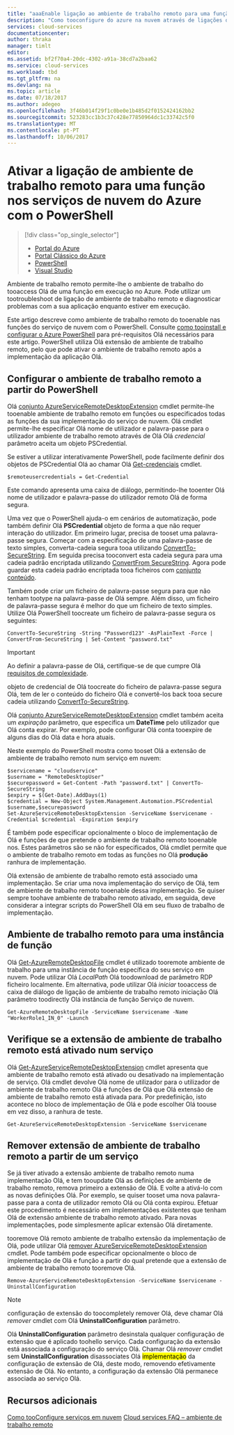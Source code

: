 ```yaml
---
title: "aaaEnable ligação ao ambiente de trabalho remoto para uma função nos serviços de nuvem do Azure com o PowerShell"
description: "Como tooconfigure do azure na nuvem através de ligações de ambiente de trabalho do PowerShell tooallow remotas de aplicação de serviço"
services: cloud-services
documentationcenter: 
author: thraka
manager: timlt
editor: 
ms.assetid: bf2f70a4-20dc-4302-a91a-38cd7a2baa62
ms.service: cloud-services
ms.workload: tbd
ms.tgt_pltfrm: na
ms.devlang: na
ms.topic: article
ms.date: 07/18/2017
ms.author: adegeo
ms.openlocfilehash: 3f46b014f29f1c0be0e1b485d2f0152424162bb2
ms.sourcegitcommit: 523283cc1b3c37c428e77850964dc1c33742c5f0
ms.translationtype: MT
ms.contentlocale: pt-PT
ms.lasthandoff: 10/06/2017
---
```

# <a name="enable-remote-desktop-connection-for-a-role-in-azure-cloud-services-using-powershell"></a>Ativar a ligação de ambiente de trabalho remoto para uma função nos serviços de nuvem do Azure com o PowerShell
> [!div class="op_single_selector"]
> * [Portal do Azure](cloud-services-role-enable-remote-desktop-new-portal.md)
> * [Portal Clássico do Azure](cloud-services-role-enable-remote-desktop.md)
> * [PowerShell](cloud-services-role-enable-remote-desktop-powershell.md)
> * [Visual Studio](../vs-azure-tools-remote-desktop-roles.md)
>
>

Ambiente de trabalho remoto permite-lhe o ambiente de trabalho do tooaccess Olá de uma função em execução no Azure. Pode utilizar um tootroubleshoot de ligação de ambiente de trabalho remoto e diagnosticar problemas com a sua aplicação enquanto estiver em execução.

Este artigo descreve como ambiente de trabalho remoto do tooenable nas funções do serviço de nuvem com o PowerShell. Consulte [como tooinstall e configurar o Azure PowerShell](/powershell/azure/overview) para pré-requisitos Olá necessários para este artigo. PowerShell utiliza Olá extensão de ambiente de trabalho remoto, pelo que pode ativar o ambiente de trabalho remoto após a implementação da aplicação Olá.

## <a name="configure-remote-desktop-from-powershell"></a>Configurar o ambiente de trabalho remoto a partir do PowerShell
Olá [conjunto AzureServiceRemoteDesktopExtension](/powershell/module/azure/set-azureserviceremotedesktopextension?view=azuresmps-3.7.0) cmdlet permite-lhe tooenable ambiente de trabalho remoto em funções ou especificados todas as funções da sua implementação do serviço de nuvem. Olá cmdlet permite-lhe especificar Olá nome de utilizador e palavra-passe para o utilizador ambiente de trabalho remoto através de Olá Olá *credencial* parâmetro aceita um objeto PSCredential.

Se estiver a utilizar interativamente PowerShell, pode facilmente definir dos objetos de PSCredential Olá ao chamar Olá [Get-credenciais](https://technet.microsoft.com/library/hh849815.aspx) cmdlet.

```
$remoteusercredentials = Get-Credential
```

Este comando apresenta uma caixa de diálogo, permitindo-lhe tooenter Olá nome de utilizador e palavra-passe do utilizador remoto Olá de forma segura.

Uma vez que o PowerShell ajuda-o em cenários de automatização, pode também definir Olá **PSCredential** objeto de forma a que não requer interação do utilizador. Em primeiro lugar, precisa de tooset uma palavra-passe segura. Começar com a especificação de uma palavra-passe de texto simples, converta-cadeia segura tooa utilizando [ConvertTo-SecureString](https://technet.microsoft.com/library/hh849818.aspx). Em seguida precisa tooconvert esta cadeia segura para uma cadeia padrão encriptada utilizando [ConvertFrom SecureString](https://technet.microsoft.com/library/hh849814.aspx). Agora pode guardar esta cadeia padrão encriptada tooa ficheiros com [conjunto conteúdo](https://technet.microsoft.com/library/ee176959.aspx).

Também pode criar um ficheiro de palavra-passe segura para que não tenham tootype na palavra-passe de Olá sempre. Além disso, um ficheiro de palavra-passe segura é melhor do que um ficheiro de texto simples. Utilize Olá PowerShell toocreate um ficheiro de palavra-passe segura os seguintes:

```
ConvertTo-SecureString -String "Password123" -AsPlainText -Force | ConvertFrom-SecureString | Set-Content "password.txt"
```

> [!IMPORTANT]
> Ao definir a palavra-passe de Olá, certifique-se de que cumpre Olá [requisitos de complexidade](https://technet.microsoft.com/library/cc786468.aspx).
>
>

objeto de credencial de Olá toocreate do ficheiro de palavra-passe segura Olá, tem de ler o conteúdo do ficheiro Olá e convertê-los back tooa secure cadeia utilizando [ConvertTo-SecureString](https://technet.microsoft.com/library/hh849818.aspx).

Olá [conjunto AzureServiceRemoteDesktopExtension](/powershell/module/azure/set-azureserviceremotedesktopextension?view=azuresmps-3.7.0) cmdlet também aceita um *expiração* parâmetro, que especifica um **DateTime** pelo utilizador que Olá conta expirar. Por exemplo, pode configurar Olá conta tooexpire de alguns dias do Olá data e hora atuais.

Neste exemplo do PowerShell mostra como tooset Olá a extensão de ambiente de trabalho remoto num serviço em nuvem:

```
$servicename = "cloudservice"
$username = "RemoteDesktopUser"
$securepassword = Get-Content -Path "password.txt" | ConvertTo-SecureString
$expiry = $(Get-Date).AddDays(1)
$credential = New-Object System.Management.Automation.PSCredential $username,$securepassword
Set-AzureServiceRemoteDesktopExtension -ServiceName $servicename -Credential $credential -Expiration $expiry
```
É também pode especificar opcionalmente o bloco de implementação de Olá e funções de que pretende o ambiente de trabalho remoto tooenable nos. Estes parâmetros são se não for especificados, Olá cmdlet permite que o ambiente de trabalho remoto em todas as funções no Olá **produção** ranhura de implementação.

Olá extensão de ambiente de trabalho remoto está associado uma implementação. Se criar uma nova implementação do serviço de Olá, tem de ambiente de trabalho remoto tooenable dessa implementação. Se quiser sempre toohave ambiente de trabalho remoto ativado, em seguida, deve considerar a integrar scripts do PowerShell Olá em seu fluxo de trabalho de implementação.

## <a name="remote-desktop-into-a-role-instance"></a>Ambiente de trabalho remoto para uma instância de função
Olá [Get-AzureRemoteDesktopFile](/powershell/module/azure/get-azureremotedesktopfile?view=azuresmps-3.7.0) cmdlet é utilizado tooremote ambiente de trabalho para uma instância de função específica do seu serviço em nuvem. Pode utilizar Olá *LocalPath* Olá toodownload de parâmetro RDP ficheiro localmente. Em alternativa, pode utilizar Olá *iniciar* tooaccess de caixa de diálogo de ligação de ambiente de trabalho remoto iniciação Olá parâmetro toodirectly Olá instância de função Serviço de nuvem.

```
Get-AzureRemoteDesktopFile -ServiceName $servicename -Name "WorkerRole1_IN_0" -Launch
```


## <a name="check-if-remote-desktop-extension-is-enabled-on-a-service"></a>Verifique se a extensão de ambiente de trabalho remoto está ativado num serviço
Olá [Get-AzureServiceRemoteDesktopExtension](/powershell/module/azure/get-azureremotedesktopfile?view=azuresmps-3.7.0) cmdlet apresenta que ambiente de trabalho remoto está ativado ou desativado na implementação de serviço. Olá cmdlet devolve Olá nome de utilizador para o utilizador de ambiente de trabalho remoto Olá e funções de Olá que Olá extensão de ambiente de trabalho remoto está ativada para. Por predefinição, isto acontece no bloco de implementação de Olá e pode escolher Olá toouse em vez disso, a ranhura de teste.

```
Get-AzureServiceRemoteDesktopExtension -ServiceName $servicename
```

## <a name="remove-remote-desktop-extension-from-a-service"></a>Remover extensão de ambiente de trabalho remoto a partir de um serviço
Se já tiver ativado a extensão ambiente de trabalho remoto numa implementação Olá, e tem tooupdate Olá as definições de ambiente de trabalho remoto, remova primeiro a extensão de Olá. E volte a ativá-lo com as novas definições Olá. Por exemplo, se quiser tooset uma nova palavra-passe para a conta de utilizador remoto Olá ou Olá conta expirou. Efetuar este procedimento é necessário em implementações existentes que tenham Olá de extensão ambiente de trabalho remoto ativado. Para novas implementações, pode simplesmente aplicar extensão Olá diretamente.

tooremove Olá remoto ambiente de trabalho extensão da implementação de Olá, pode utilizar Olá [remover AzureServiceRemoteDesktopExtension](/powershell/module/azure/remove-azureserviceremotedesktopextension?view=azuresmps-3.7.0) cmdlet. Pode também pode especificar opcionalmente o bloco de implementação de Olá e função a partir do qual pretende que a extensão de ambiente de trabalho remoto tooremove Olá.

```
Remove-AzureServiceRemoteDesktopExtension -ServiceName $servicename -UninstallConfiguration
```

> [!NOTE]
> configuração de extensão do toocompletely remover Olá, deve chamar Olá *remover* cmdlet com Olá **UninstallConfiguration** parâmetro.
>
> Olá **UninstallConfiguration** parâmetro desinstala qualquer configuração de extensão que é aplicado toohello serviço. Cada configuração da extensão está associada a configuração do serviço Olá. Chamar Olá *remover* cmdlet sem **UninstallConfiguration** disassociates Olá <mark>implementação</mark> da configuração de extensão de Olá, deste modo, removendo efetivamente extensão de Olá. No entanto, a configuração da extensão Olá permanece associada ao serviço Olá.
>
>

## <a name="additional-resources"></a>Recursos adicionais

[Como tooConfigure serviços em nuvem](cloud-services-how-to-configure.md)
[Cloud services FAQ – ambiente de trabalho remoto](cloud-services-faq.md)
